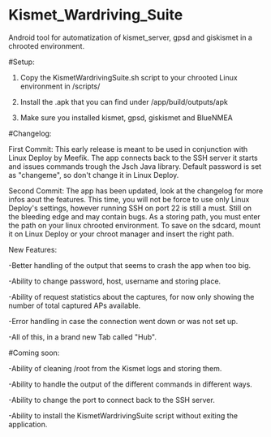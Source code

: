 # Kismet_Wardriving_Suite
Android tool for automatization of kismet_server, gpsd and giskismet in a chrooted environment.

#Setup:

1) Copy the KismetWardrivingSuite.sh script to your chrooted Linux environment in /scripts/

2) Install the .apk that you can find under /app/build/outputs/apk

3) Make sure you installed kismet, gpsd, giskismet and BlueNMEA

#Changelog:

First Commit: This early release is meant to be used in conjunction with Linux Deploy by Meefik. The app connects back to the SSH server it starts and issues commands trough the Jsch Java library. Default password is set as "changeme", so don't change it in Linux Deploy.

Second Commit: The app has been updated, look at the changelog for more infos aout the features. This time, you will not be force to use only Linux Deploy's settings, however running SSH on port 22 is still a must. Still on the bleeding edge and may contain bugs. As a storing path, you must enter the path on your linux chrooted environment. To save on the sdcard, mount it on Linux Deploy or your chroot manager and insert the right path.

New Features:

-Better handling of the output that seems to crash the app when too big.

-Ability to change password, host, username and storing place.

-Ability of request statistics about the captures, for now only showing the number of total captured APs available.

-Error handling in case the connection went down or was not set up.

-All of this, in a brand new Tab called "Hub".

#Coming soon:

-Ability of cleaning /root from the Kismet logs and storing them.

-Ability to handle the output of the different commands in different ways.

-Ability to change the port to connect back to the SSH server.

-Ability to install the KismetWardrivingSuite script without exiting the application.
